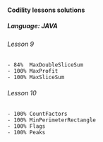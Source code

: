 #### Codility lessons solutions
##### Language: JAVA

###### Lesson 9
    - 84%  MaxDoubleSliceSum
    - 100% MaxProfit
    - 100% MaxSliceSum
###### Lesson 10
    - 100% CountFactors
    - 100% MinPerimeterRectangle
    - 100% Flags
    - 100% Peaks